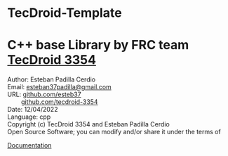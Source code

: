 # TecDroid-Template

<h1>C++ base Library by FRC team <a href="https://www.tecdroid3354.com">TecDroid 3354</a></h1>

<p> 
    Author: Esteban Padilla Cerdio<br/>
    Email: <a href="mailto:esteban37padilla@gmail.com">esteban37padilla@gmail.com</a><br/>
    URL: <a href="https://github.com/esteb37">github.com/esteb37</a><br/>
&nbsp;&nbsp;&nbsp;&nbsp;&nbsp;&nbsp;&nbsp;&nbsp;<a href="https://github.com/tecdroid-3354">github.com/tecdroid-3354</a><br/>
    Date: 12/04/2022<br/>
    Language: cpp<br/>
    Copyright (c) TecDroid 3354 and Esteban Padilla Cerdio<br/>
    Open Source Software; you can modify and/or share it under the terms of<br/>

<a href="https://tecdroid-3354.github.io">Documentation</a>
